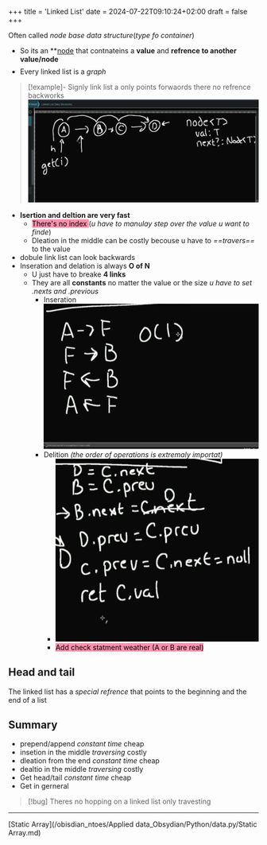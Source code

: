 +++
title = 'Linked List'
date = 2024-07-22T09:10:24+02:00
draft = false
+++

Often called *node base data structure*(*type fo container*)
- So its an  **[node](/node.md) that contnateins a **value** and **refrence to another value/node**
$$$$
- Every linked list is a *graph*
>[!example]- Signly link list a only points forwaords there no refrence backworks
>![SinglyLinkedList_visual.png](/static/SinglyLinkedList_visual.png)

- **Isertion and deltion are very fast**
	- <mark style="background: #FF5582A6;">There's no index </mark> (*u have to manulay step over the value u want to finde*) 
	- Dleation in the middle can be costly becouse u have to *==travers==* to the value
- dobule link list can look backwards
- Inseration and delation is always **O of N**    
	- U just have to breake  **4 links**
	- They are all **constants** no matter the value  or the size
		 *u have to set .nexts and .previous*
		- Inseration  
		 ![LinkedListModyfing_visual.png](/static/LinkedListModyfing_visual.png)
		 - Delition *(the order of operations is extremaly importat)*
			 - ![LinkedListDelation_visual.png](/static/LinkedListDelation_visual.png)
			 - <mark style="background: #FF5582A6;">Add  check statment weather (A or B are real)</mark>



## Head and tail  
The linked list has a *special refrence* that points to the beginning and the end of a  list 

## Summary 
- prepend/append *constant time* cheap
- insetion in the middle *traversing* costly
- dleation from the end *constant time* cheap
- dealtio in the middle *traversing* costly
- Get head/tail  *constant time* cheap 
- Get in gerneral  
>[!bug] Theres no hopping on a linked list only travesting 


--- 

 [Static Array](/obisdian_ntoes/Applied data_Obsydian/Python/data.py/Static Array.md)